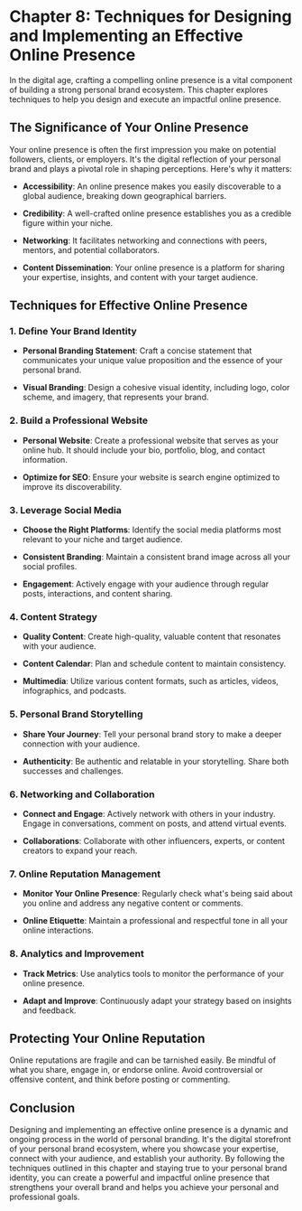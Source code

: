 Chapter 8: Techniques for Designing and Implementing an Effective Online Presence
=================================================================================

In the digital age, crafting a compelling online presence is a vital component of building a strong personal brand ecosystem. This chapter explores techniques to help you design and execute an impactful online presence.

The Significance of Your Online Presence
----------------------------------------

Your online presence is often the first impression you make on potential followers, clients, or employers. It's the digital reflection of your personal brand and plays a pivotal role in shaping perceptions. Here's why it matters:

* **Accessibility**: An online presence makes you easily discoverable to a global audience, breaking down geographical barriers.

* **Credibility**: A well-crafted online presence establishes you as a credible figure within your niche.

* **Networking**: It facilitates networking and connections with peers, mentors, and potential collaborators.

* **Content Dissemination**: Your online presence is a platform for sharing your expertise, insights, and content with your target audience.

Techniques for Effective Online Presence
----------------------------------------

### **1. Define Your Brand Identity**

* **Personal Branding Statement**: Craft a concise statement that communicates your unique value proposition and the essence of your personal brand.

* **Visual Branding**: Design a cohesive visual identity, including logo, color scheme, and imagery, that represents your brand.

### **2. Build a Professional Website**

* **Personal Website**: Create a professional website that serves as your online hub. It should include your bio, portfolio, blog, and contact information.

* **Optimize for SEO**: Ensure your website is search engine optimized to improve its discoverability.

### **3. Leverage Social Media**

* **Choose the Right Platforms**: Identify the social media platforms most relevant to your niche and target audience.

* **Consistent Branding**: Maintain a consistent brand image across all your social profiles.

* **Engagement**: Actively engage with your audience through regular posts, interactions, and content sharing.

### **4. Content Strategy**

* **Quality Content**: Create high-quality, valuable content that resonates with your audience.

* **Content Calendar**: Plan and schedule content to maintain consistency.

* **Multimedia**: Utilize various content formats, such as articles, videos, infographics, and podcasts.

### **5. Personal Brand Storytelling**

* **Share Your Journey**: Tell your personal brand story to make a deeper connection with your audience.

* **Authenticity**: Be authentic and relatable in your storytelling. Share both successes and challenges.

### **6. Networking and Collaboration**

* **Connect and Engage**: Actively network with others in your industry. Engage in conversations, comment on posts, and attend virtual events.

* **Collaborations**: Collaborate with other influencers, experts, or content creators to expand your reach.

### **7. Online Reputation Management**

* **Monitor Your Online Presence**: Regularly check what's being said about you online and address any negative content or comments.

* **Online Etiquette**: Maintain a professional and respectful tone in all your online interactions.

### **8. Analytics and Improvement**

* **Track Metrics**: Use analytics tools to monitor the performance of your online presence.

* **Adapt and Improve**: Continuously adapt your strategy based on insights and feedback.

Protecting Your Online Reputation
---------------------------------

Online reputations are fragile and can be tarnished easily. Be mindful of what you share, engage in, or endorse online. Avoid controversial or offensive content, and think before posting or commenting.

Conclusion
----------

Designing and implementing an effective online presence is a dynamic and ongoing process in the world of personal branding. It's the digital storefront of your personal brand ecosystem, where you showcase your expertise, connect with your audience, and establish your authority. By following the techniques outlined in this chapter and staying true to your personal brand identity, you can create a powerful and impactful online presence that strengthens your overall brand and helps you achieve your personal and professional goals.
